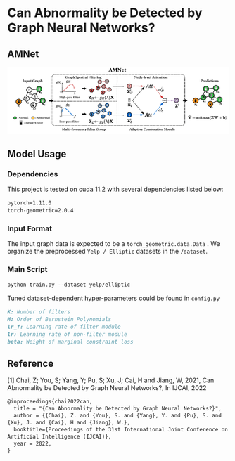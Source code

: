 
# Can Abnormality be Detected by Graph Neural Networks?

## AMNet

![AMNet](https://github.com/godcherry/AMNet/blob/main/AMNet.gif)

## Model Usage

### Dependencies 

This project is tested on cuda 11.2 with several dependencies listed below:

```markdown
pytorch=1.11.0
torch-geometric=2.0.4
```

### Input Format

The input graph data is expected to be a `torch_geometric.data.Data` . We organize the preprocessed `Yelp / Elliptic` datasets in the `/dataset`. 

### Main Script 

```markdown
python train.py --dataset yelp/elliptic
```

Tuned dataset-dependent hyper-parameters could be found in `config.py`

```markdown
K: Number of filters
M: Order of Bernstein Polynomials
lr_f: Learning rate of filter module
lr: Learning rate of non-filter module
beta: Weight of marginal constraint loss
```

## Reference
[1] Chai, Z; You, S; Yang, Y; Pu, S; Xu, J; Cai, H and Jiang, W, 2021, Can Abnormality be Detected by Graph Neural Networks?, In IJCAI, 2022

```
@inproceedings{chai2022can,
  title = "{Can Abnormality be Detected by Graph Neural Networks?}", 
  author = {{Chai}, Z. and {You}, S. and {Yang}, Y. and {Pu}, S. and {Xu}, J. and {Cai}, H and {Jiang}, W.}, 
  booktitle={Proceedings of the 31st International Joint Conference on Artificial Intelligence (IJCAI)},
  year = 2022, 
} 
```
